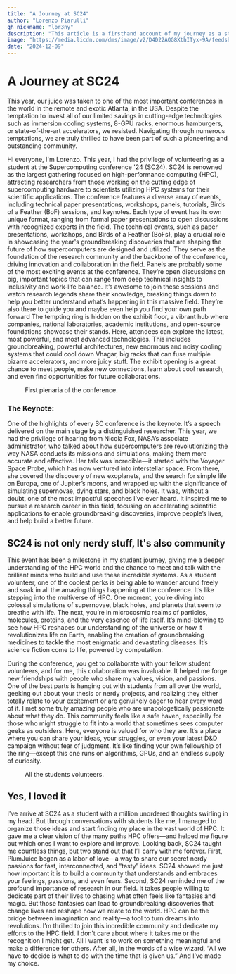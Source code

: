 ```yaml
---
title: "A Journey at SC24"
author: "Lorenzo Piarulli"
gh_nickname: "lor3ny"
description: "This article is a firsthand account of my journey as a student volunteer at the Supercomputing Conference 2024 (SC24), the largest event dedicated to high-performance computing (HPC). It explores the technical innovations, inspiring keynotes, and collaborative spirit that make SC a unique experience. Through personal anecdotes, I share how the conference helped me organize my thoughts, connect with like-minded peers, and discover my path in the vast world of HPC. From the awe of seeing groundbreaking technologies to the importance of building a supportive community."
image: "https://media.licdn.com/dms/image/v2/D4D22AQG8XthITyx-9A/feedshare-shrink_2048_1536/feedshare-shrink_2048_1536/0/1733404270188?e=1736380800&v=beta&t=CdUYx0NBso8HVul7hHwNqaTe0HPPhcUdOw5g88Kj-iw"
date: "2024-12-09"
---
```


# A Journey at SC24

This year, our juice was taken to one of the most important conferences in the world in the remote and exotic Atlanta, in the USA. Despite the temptation to invest all of our limited savings in cutting-edge technologies such as immersion cooling systems, 8-GPU racks, enormous hamburgers, or state-of-the-art accelerators, we resisted. Navigating through numerous temptations, we are truly thrilled to have been part of such a pioneering and outstanding community.

Hi everyone, I'm Lorenzo. This year, I had the privilege of volunteering as a student at the Supercomputing conference '24 (SC24). SC24 is renowned as the largest gathering focused on high-performance computing (HPC), attracting researchers from those working on the cutting edge of supercomputing hardware to scientists utilizing HPC systems for their scientific applications. The conference features a diverse array of events, including technical paper presentations, workshops, panels, tutorials, Birds of a Feather (BoF) sessions, and keynotes. Each type of event has its own unique format, ranging from formal paper presentations to open discussions with recognized experts in the field. The technical events, such as paper presentations, workshops, and Birds of a Feather (BoFs), play a crucial role in showcasing the year's groundbreaking discoveries that are shaping the future of how supercomputers are designed and utilized. They serve as the foundation of the research community and the backbone of the conference, driving innovation and collaboration in the field.
Panels are probably some of the most exciting events at the conference. They’re open discussions on big, important topics that can range from deep technical insights to inclusivity and work-life balance. It’s awesome to join these sessions and watch research legends share their knowledge, breaking things down to help you better understand what’s happening in this massive field. They’re also there to guide you and maybe even help you find your own path forward
The tempting ring is hidden on the exhibit floor, a vibrant hub where companies, national laboratories, academic institutions, and open-source foundations showcase their stands. Here, attendees can explore the latest, most powerful, and most advanced technologies. This includes groundbreaking, powerful architectures, new enormous and noisy cooling systems that could cool down Vhagar, big racks that can fuse multiple bizarre accelerators, and more juicy stuff. The exhibit opening is a great chance to meet people, make new connections, learn about cool research, and even find opportunities for future collaborations.

<figure>
    <img src="https://media.licdn.com/dms/image/v2/D4D22AQG8XthITyx-9A/feedshare-shrink_2048_1536/feedshare-shrink_2048_1536/0/1733404270188?e=1736380800&v=beta&t=CdUYx0NBso8HVul7hHwNqaTe0HPPhcUdOw5g88Kj-iw" alt="">
    <figcaption>First plenaria of the conference.</figcaption>
</figure>

### The Keynote:

One of the highlights of every SC conference is the keynote. It’s a speech delivered on the main stage by a distinguished researcher. This year, we had the privilege of hearing from Nicola Fox, NASA’s associate administrator, who talked about how supercomputers are revolutionizing the way NASA conducts its missions and simulations, making them more accurate and effective.
Her talk was incredible—it started with the Voyager Space Probe, which has now ventured into interstellar space. From there, she covered the discovery of new exoplanets, and the search for simple life on Europa, one of Jupiter’s moons, and wrapped up with the significance of simulating supernovae, dying stars, and black holes.
It was, without a doubt, one of the most impactful speeches I’ve ever heard. It inspired me to pursue a research career in this field, focusing on accelerating scientific applications to enable groundbreaking discoveries, improve people’s lives, and help build a better future.

## SC24 is not only nerdy stuff, It's also community

This event has been a milestone in my student journey, giving me a deeper understanding of the HPC world and the chance to meet and talk with the brilliant minds who build and use these incredible systems. As a student volunteer, one of the coolest perks is being able to wander around freely and soak in all the amazing things happening at the conference.
It’s like stepping into the multiverse of HPC. One moment, you’re diving into colossal simulations of supernovae, black holes, and planets that seem to breathe with life. The next, you’re in microcosmic realms of particles, molecules, proteins, and the very essence of life itself. It’s mind-blowing to see how HPC reshapes our understanding of the universe or how it revolutionizes life on Earth, enabling the creation of groundbreaking medicines to tackle the most enigmatic and devastating diseases. It’s science fiction come to life, powered by computation.

During the conference, you get to collaborate with your fellow student volunteers, and for me, this collaboration was invaluable. It helped me forge new friendships with people who share my values, vision, and passions. One of the best parts is hanging out with students from all over the world, geeking out about your thesis or nerdy projects, and realizing they either totally relate to your excitement or are genuinely eager to hear every word of it.
I met some truly amazing people who are unapologetically passionate about what they do. This community feels like a safe haven, especially for those who might struggle to fit into a world that sometimes sees computer geeks as outsiders. Here, everyone is valued for who they are. It’s a place where you can share your ideas, your struggles, or even your latest D&D campaign without fear of judgment. It’s like finding your own fellowship of the ring—except this one runs on algorithms, GPUs, and an endless supply of curiosity.

<figure>
    <img src="https://media.licdn.com/dms/image/v2/D4D22AQG6l08wlSiQ7w/feedshare-shrink_2048_1536/feedshare-shrink_2048_1536/0/1733404277053?e=1736380800&v=beta&t=b5A2LSf-9MMTi3MVCP2nh3c8c7imGeroHz4sBDjNc80" alt="">
    <figcaption>All the students volunteers.</figcaption>
</figure>

## Yes, I loved it

I've arrive at SC24 as a student with a million unordered thoughts swirling in my head. But through conversations with students like me, I managed to organize those ideas and start finding my place in the vast world of HPC. It gave me a clear vision of the many paths HPC offers—and helped me figure out which ones I want to explore and improve.
Looking back, SC24 taught me countless things, but two stand out that I’ll carry with me forever. First, PlumJuice began as a labor of love—a way to share our secret nerdy passions for fast, interconnected, and “tasty” ideas. SC24 showed me just how important it is to build a community that understands and embraces your feelings, passions, and even fears.
Second, SC24 reminded me of the profound importance of research in our field. It takes people willing to dedicate part of their lives to chasing what often feels like fantasies and magic. But those fantasies can lead to groundbreaking discoveries that change lives and reshape how we relate to the world. HPC can be the bridge between imagination and reality—a tool to turn dreams into revolutions.
I’m thrilled to join this incredible community and dedicate my efforts to the HPC field. I don’t care about where it takes me or the recognition I might get. All I want is to work on something meaningful and make a difference for others. After all, in the words of a wise wizard, “All we have to decide is what to do with the time that is given us.” And I’ve made my choice.